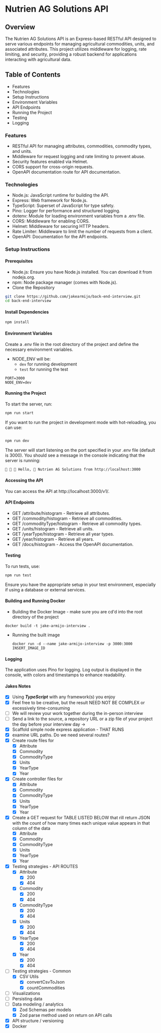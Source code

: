# Nutrien AG Solutions API
## Overview
The Nutrien AG Solutions API is an Express-based RESTful API designed to serve various endpoints for managing agricultural commodities, units, and associated attributes. This project utilizes middleware for logging, rate limiting, and security, providing a robust backend for applications interacting with agricultural data.

## Table of Contents
- Features
- Technologies
- Setup Instructions
- Environment Variables
- API Endpoints
- Running the Project
- Testing
- Logging

### Features
- RESTful API for managing attributes, commodities, commodity types, and units.
- Middleware for request logging and rate limiting to prevent abuse.
- Security features enabled via Helmet.
- CORS support for cross-origin requests.
- OpenAPI documentation route for API documentation.

### Technologies
- Node.js: JavaScript runtime for building the API.
- Express: Web framework for Node.js.
- TypeScript: Superset of JavaScript for type safety.
- Pino: Logger for performance and structured logging.
- dotenv: Module for loading environment variables from a .env file.
- CORS: Middleware for enabling CORS.
- Helmet: Middleware for securing HTTP headers.
- Rate Limiter: Middleware to limit the number of requests from a client.
- OpenAPI: Documentation for the API endpoints.

### Setup Instructions

#### Prerequisites
- Node.js: Ensure you have Node.js installed. You can download it from nodejs.org.
- npm: Node package manager (comes with Node.js).
- Clone the Repository
```bash
git clone https://github.com/jakearmijo/back-end-interview.git
cd back-end-interview
```
#### Install Dependencies
```bash
npm install
```
#### Environment Variables
Create a .env file in the root directory of the project and define the necessary environment variables.
- NODE_ENV will be:
  -  ```dev``` for running development
  -  ```test``` for running the test

```plaintext
PORT=3000
NODE_ENV=dev
```
#### Running the Project
To start the server, run:

```bash
npm run start
```
If you want to run the project in development mode with hot-reloading, you can use:

```bash

npm run dev
```
The server will start listening on the port specified in your .env file (default is 3000).
You should see a message in the console indicating that the server is running:

```bash
🚜 🚜 🚜 Hello, 🌿 Nutrien AG Solutions from http://localhost:3000
```

#### Accessing the API
You can access the API at http://localhost:3000/v1/.

#### API Endpoints
- GET /attribute/histogram - Retrieve all attributes.
- GET /commodity/histogram - Retrieve all commodities.
- GET /commodityType/histogram - Retrieve all commodity types.
- GET /units/histogram - Retrieve all units.
- GET /yearType/histogram - Retrieve all year types.
- GET /year/histogram - Retrieve all years.
- GET /docs/histogram - Access the OpenAPI documentation.

#### Testing
To run tests, use:

```bash
npm run test
```
Ensure you have the appropriate setup in your test environment, especially if using a database or external services.

#### Building and Running Docker
- Building the Docker Image - make sure you are cd'd into the root directory of the project
```shell
docker build -t jake-armijo-interview .
```
- Running the built image
  ```shell 
  docker run -d --name jake-armijo-interview -p 3000:3000 INSERT_IMAGE_ID
  ```
#### Logging
The application uses Pino for logging. Log output is displayed in the console, with colors and timestamps to enhance readability.


#### Jakes Notes
- [x] Using ***TypeScript*** with any framework(s) you enjoy
- [x] Feel free to be creative, but the result NEED NOT BE COMPLEX or excessively time-consuming
- [ ] We will review your work together during the in-person interview
- [ ] Send a link to the source, a repository URL or a zip file of your project the day before your interview day -> 
- [x] Scaffold simple node express application - THAT RUNS
- [x] examine URL paths. Do we need several routes?
- [x] Create route files for 
  - [x] Attribute
  - [x] Commodity
  - [x] CommodityType
  - [x] Units
  - [x] YearType
  - [x] Year
- [x] Create controller files for 
  - [x] Attribute
  - [x] Commodity
  - [x] CommodityType
  - [x] Units
  - [x] YearType
  - [x] Year
- [x] Create a GET request for TABLE LISTED BELOW that rill return JSON with the count of how many times each unique value appears in that column of the data
  - [x] Attribute
  - [x] Commodity
  - [x] CommodityType
  - [x] Units
  - [x] YearType
  - [x] Year
- [x] Testing strategies - API ROUTES
  - [x] Attribute
    - [x] 200
    - [x] 404
  - [x] Commodity
    - [x] 200
    - [x] 404
  - [x] CommodityType
    - [x] 200
    - [x] 404
  - [x] Units
    - [x] 200
    - [x] 404
  - [x] YearType
    - [x] 200
    - [x] 404
  - [x] Year
    - [x] 200
    - [x] 404
- [ ] Testing strategies - Common
  - [x] CSV Utils
    - [x] convertCsvToJson
    - [x] countCommodities
- [ ] Visualizations
- [ ] Persisting data
- [ ] Data modeling / analytics
  - [x] Zod Schemas per models
  - [x] Zod parse method used on return on API calls
- [x] API structure / versioning
- [x] Docker